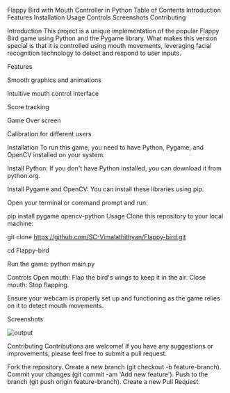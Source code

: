 Flappy Bird with Mouth Controller in Python
Table of Contents
Introduction
Features
Installation
Usage
Controls
Screenshots
Contributing

Introduction
This project is a unique implementation of the popular Flappy Bird game using Python and the Pygame library. What makes this version special is that it is controlled using mouth movements, leveraging facial recognition technology to detect and respond to user inputs.

Features

Smooth graphics and animations

Intuitive mouth control interface

Score tracking

Game Over screen

Calibration for different users

Installation
To run this game, you need to have Python, Pygame, and OpenCV installed on your system.

Install Python: If you don't have Python installed, you can download it from python.org.

Install Pygame and OpenCV: You can install these libraries using pip. 

Open your terminal or command prompt and run:

pip install pygame opencv-python
Usage
Clone this repository to your local machine:


git clone https://github.com/SC-Vimalathithyan/Flappy-bird.git

cd Flappy-bird

Run the game:
python main.py

Controls
Open mouth: Flap the bird's wings to keep it in the air.
Close mouth: Stop flapping.

Ensure your webcam is properly set up and functioning as the game relies on it to detect mouth movements.

Screenshots

![output](https://github.com/SC-Vimalathithyan/Flappy-bird/assets/112480650/4e766639-771f-4f06-a2dd-e522905fe545)


Contributing
Contributions are welcome! If you have any suggestions or improvements, please feel free to submit a pull request.

Fork the repository.
Create a new branch (git checkout -b feature-branch).
Commit your changes (git commit -am 'Add new feature').
Push to the branch (git push origin feature-branch).
Create a new Pull Request.
